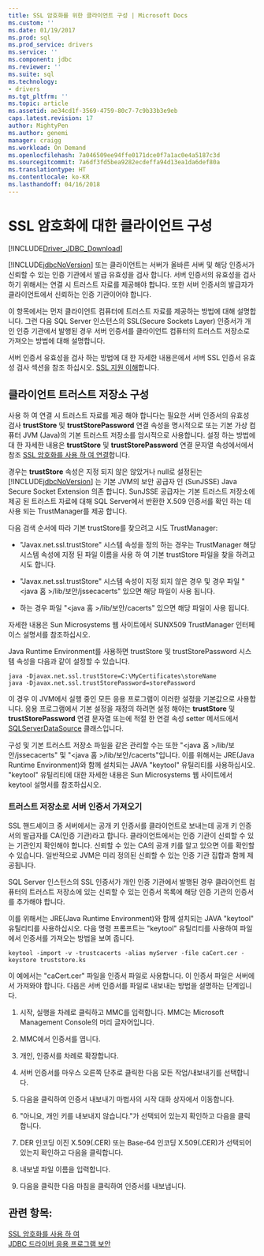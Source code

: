 ```yaml
---
title: SSL 암호화를 위한 클라이언트 구성 | Microsoft Docs
ms.custom: ''
ms.date: 01/19/2017
ms.prod: sql
ms.prod_service: drivers
ms.service: ''
ms.component: jdbc
ms.reviewer: ''
ms.suite: sql
ms.technology:
- drivers
ms.tgt_pltfrm: ''
ms.topic: article
ms.assetid: ae34cd1f-3569-4759-80c7-7c9b33b3e9eb
caps.latest.revision: 17
author: MightyPen
ms.author: genemi
manager: craigg
ms.workload: On Demand
ms.openlocfilehash: 7a046509ee94ffe0171dce0f7a1ac0e4a5187c3d
ms.sourcegitcommit: 7a6df3fd5bea9282ecdeffa94d13ea1da6def80a
ms.translationtype: HT
ms.contentlocale: ko-KR
ms.lasthandoff: 04/16/2018
---
```

# <a name="configuring-the-client-for-ssl-encryption"></a>SSL 암호화에 대한 클라이언트 구성
[!INCLUDE[Driver_JDBC_Download](../../includes/driver_jdbc_download.md)]

  [!INCLUDE[jdbcNoVersion](../../includes/jdbcnoversion_md.md)] 또는 클라이언트는 서버가 올바른 서버 및 해당 인증서가 신뢰할 수 있는 인증 기관에서 발급 유효성을 검사 합니다. 서버 인증서의 유효성을 검사하기 위해서는 연결 시 트러스트 자료를 제공해야 합니다. 또한 서버 인증서의 발급자가 클라이언트에서 신뢰하는 인증 기관이어야 합니다.  
  
 이 항목에서는 먼저 클라이언트 컴퓨터에 트러스트 자료를 제공하는 방법에 대해 설명합니다. 그런 다음 SQL Server 인스턴스의 SSL(Secure Sockets Layer) 인증서가 개인 인증 기관에서 발행된 경우 서버 인증서를 클라이언트 컴퓨터의 트러스트 저장소로 가져오는 방법에 대해 설명합니다.  
  
 서버 인증서 유효성을 검사 하는 방법에 대 한 자세한 내용은에서 서버 SSL 인증서 유효성 검사 섹션을 참조 하십시오. [SSL 지원 이해](../../connect/jdbc/understanding-ssl-support.md)합니다.  
  
## <a name="configuring-the-client-trust-store"></a>클라이언트 트러스트 저장소 구성  
 사용 하 여 연결 시 트러스트 자료를 제공 해야 합니다는 필요한 서버 인증서의 유효성 검사 **trustStore** 및 **trustStorePassword** 연결 속성을 명시적으로 또는 기본 가상 컴퓨터 JVM (Java)의 기본 트러스트 저장소를 암시적으로 사용합니다. 설정 하는 방법에 대 한 자세한 내용은 **trustStore** 및 **trustStorePassword** 연결 문자열 속성에서에서 참조 [SSL 암호화를 사용 하 여 연결](../../connect/jdbc/connecting-with-ssl-encryption.md)합니다.  
  
 경우는 **trustStore** 속성은 지정 되지 않은 않았거나 null로 설정된는 [!INCLUDE[jdbcNoVersion](../../includes/jdbcnoversion_md.md)] 는 기본 JVM의 보안 공급자 인 (SunJSSE) Java Secure Socket Extension 의존 합니다. SunJSSE 공급자는 기본 트러스트 저장소에 제공 된 트러스트 자료에 대해 SQL Server에서 반환한 X.509 인증서를 확인 하는 데 사용 되는 TrustManager를 제공 합니다.  
  
 다음 검색 순서에 따라 기본 trustStore를 찾으려고 시도 TrustManager:  
  
-   "Javax.net.ssl.trustStore" 시스템 속성을 정의 하는 경우는 TrustManager 해당 시스템 속성에 지정 된 파일 이름을 사용 하 여 기본 trustStore 파일을 찾을 하려고 시도 합니다.  
  
-   "Javax.net.ssl.trustStore" 시스템 속성이 지정 되지 않은 경우 및 경우 파일 "\<java 홈 >/lib/보안/jssecacerts" 있으면 해당 파일이 사용 됩니다.  
  
-   하는 경우 파일 "\<java 홈 >/lib/보안/cacerts" 있으면 해당 파일이 사용 됩니다.  
  
 자세한 내용은 Sun Microsystems 웹 사이트에서 SUNX509 TrustManager 인터페이스 설명서를 참조하십시오.  
  
 Java Runtime Environment를 사용하면 trustStore 및 trustStorePassword 시스템 속성을 다음과 같이 설정할 수 있습니다.  
  
```  
java -Djavax.net.ssl.trustStore=C:\MyCertificates\storeName  
java -Djavax.net.ssl.trustStorePassword=storePassword  
```  
  
 이 경우 이 JVM에서 실행 중인 모든 응용 프로그램이 이러한 설정을 기본값으로 사용합니다. 응용 프로그램에서 기본 설정을 재정의 하려면 설정 해야는 **trustStore** 및 **trustStorePassword** 연결 문자열 또는에 적절 한 연결 속성 setter 메서드에서 [SQLServerDataSource](../../connect/jdbc/reference/sqlserverdatasource-class.md) 클래스입니다.  
  
 구성 및 기본 트러스트 저장소 파일을 같은 관리할 수는 또한 "\<java 홈 >/lib/보안/jssecacerts" 및 "\<java 홈 >/lib/보안/cacerts"입니다. 이를 위해서는 JRE(Java Runtime Environment)와 함께 설치되는 JAVA "keytool" 유틸리티를 사용하십시오. "keytool" 유틸리티에 대한 자세한 내용은 Sun Microsystems 웹 사이트에서 keytool 설명서를 참조하십시오.  
  
### <a name="importing-the-server-certificate-to-trust-store"></a>트러스트 저장소로 서버 인증서 가져오기  
 SSL 핸드셰이크 중 서버에서는 공개 키 인증서를 클라이언트로 보내는데 공개 키 인증서의 발급자를 CA(인증 기관)라고 합니다. 클라이언트에서는 인증 기관이 신뢰할 수 있는 기관인지 확인해야 합니다. 신뢰할 수 있는 CA의 공개 키를 알고 있으면 이를 확인할 수 있습니다. 일반적으로 JVM은 미리 정의된 신뢰할 수 있는 인증 기관 집합과 함께 제공됩니다.  
  
 SQL Server 인스턴스의 SSL 인증서가 개인 인증 기관에서 발행된 경우 클라이언트 컴퓨터의 트러스트 저장소에 있는 신뢰할 수 있는 인증서 목록에 해당 인증 기관의 인증서를 추가해야 합니다.  
  
 이를 위해서는 JRE(Java Runtime Environment)와 함께 설치되는 JAVA "keytool" 유틸리티를 사용하십시오. 다음 명령 프롬프트는 "keytool" 유틸리티를 사용하여 파일에서 인증서를 가져오는 방법을 보여 줍니다.  
  
```  
keytool -import -v -trustcacerts -alias myServer -file caCert.cer -keystore truststore.ks  
```  
  
 이 예에서는 "caCert.cer" 파일을 인증서 파일로 사용합니다. 이 인증서 파일은 서버에서 가져와야 합니다. 다음은 서버 인증서를 파일로 내보내는 방법을 설명하는 단계입니다.  
  
1.  시작, 실행을 차례로 클릭하고 MMC를 입력합니다. MMC는 Microsoft Management Console의 머리 글자어입니다.  
  
2.  MMC에서 인증서를 엽니다.  
  
3.  개인, 인증서를 차례로 확장합니다.  
  
4.  서버 인증서를 마우스 오른쪽 단추로 클릭한 다음 모든 작업/내보내기를 선택합니다.  
  
5.  다음을 클릭하여 인증서 내보내기 마법사의 시작 대화 상자에서 이동합니다.  
  
6.  "아니요, 개인 키를 내보내지 않습니다."가 선택되어 있는지 확인하고 다음을 클릭합니다.  
  
7.  DER 인코딩 이진 X.509(.CER) 또는 Base-64 인코딩 X.509(.CER)가 선택되어 있는지 확인하고 다음을 클릭합니다.  
  
8.  내보낼 파일 이름을 입력합니다.  
  
9. 다음을 클릭한 다음 마침을 클릭하여 인증서를 내보냅니다.  
  
## <a name="see-also"></a>관련 항목:  
 [SSL 암호화를 사용 하 여](../../connect/jdbc/using-ssl-encryption.md)   
 [JDBC 드라이버 응용 프로그램 보안](../../connect/jdbc/securing-jdbc-driver-applications.md)  
  
  
